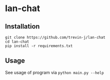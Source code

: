 # lan-chat

## Installation

```
git clone https://github.com/trevin-j/lan-chat
cd lan-chat
pip install -r requirements.txt
```

## Usage

See usage of program via `python main.py --help`

